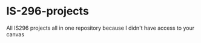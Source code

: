 # IS-296-projects
All IS296 projects all in one repository because I didn't have access to your canvas
